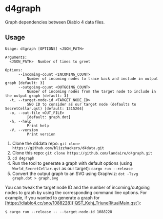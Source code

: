 # d4graph

Graph dependencies between Diablo 4 data files.

## Usage

```
Usage: d4graph [OPTIONS] <JSON_PATH>

Arguments:
  <JSON_PATH>  Number of times to greet

Options:
      --incoming-count <INCOMING_COUNT>
          Number of incoming nodes to trace back and include in output graph [default: 3]
      --outgoing-count <OUTGOING_COUNT>
          Number of incoming nodes from the target node to include in the output graph [default: 3]
  -t, --target-node-id <TARGET_NODE_ID>
          SNO ID to consider as our target node (defaults to SecretCellar.qst) [default: 1315204]
  -o, --out-file <OUT_FILE>
          [default: graph.dot]
  -h, --help
          Print help
  -V, --version
          Print version
```

1. Clone the d4data repo: `git clone https://github.com/blizzhackers/d4data.git`
2. Clone this repo: `git clone https://github.com/landaire/d4graph.git`
3. `cd d4graph`
4. Run the tool to generate a graph with default options (using `World_SecretCellar.qst` as our target): `cargo run --release`
5. Convert the output graph to an SVG using Graphviz: `dot -Tsvg graph.dot > graph.svg`


You can tweak the target node ID and the number of incoming/outgoing nodes to graph by using the corresponding command line options. For example, if you wanted to generate a graph for [https://diablo4.cc/sno/1088228](`QST_Kehj_TriuneRitualMain.qst`):

```
$ cargo run --release -- --target-node-id 1088228
```
